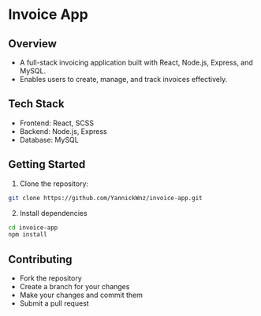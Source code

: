 # Invoice App

## Overview

- A full-stack invoicing application built with React, Node.js, Express, and MySQL.
- Enables users to create, manage, and track invoices effectively.

## Tech Stack

- Frontend: React, SCSS
- Backend: Node.js, Express
- Database: MySQL

## Getting Started

1. Clone the repository:
```bash
git clone https://github.com/YannickWnz/invoice-app.git
```

2. Install dependencies
```bash
cd invoice-app
npm install
```

## Contributing

- Fork the repository
- Create a branch for your changes
- Make your changes and commit them
- Submit a pull request

